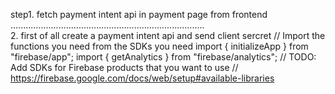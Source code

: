 step1. fetch payment intent api in payment page from frontend .............................................................................<br/> 2. first of all create a payment intent api and send client sercret
// Import the functions you need from the SDKs you need
import { initializeApp } from "firebase/app";
import { getAnalytics } from "firebase/analytics";
// TODO: Add SDKs for Firebase products that you want to use
// https://firebase.google.com/docs/web/setup#available-libraries
